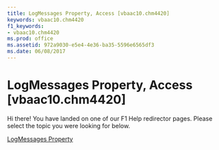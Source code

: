 ```yaml
---
title: LogMessages Property, Access [vbaac10.chm4420]
keywords: vbaac10.chm4420
f1_keywords:
- vbaac10.chm4420
ms.prod: office
ms.assetid: 972a9030-e5e4-4e36-ba35-5596e6565df3
ms.date: 06/08/2017
---
```



# LogMessages Property, Access [vbaac10.chm4420]

Hi there! You have landed on one of our F1 Help redirector pages. Please select the topic you were looking for below.

[LogMessages Property](http://msdn.microsoft.com/library/848f215b-50aa-22f4-264c-ff7d00347aa7%28Office.15%29.aspx)

